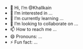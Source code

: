 - 👋 Hi, I’m @Khallkain
- 👀 I’m interested in ...
- 🌱 I’m currently learning ...
- 💞️ I’m looking to collaborate on ...
- 📫 How to reach me ...
- 😄 Pronouns: ...
- ⚡ Fun fact: ...

<!---
Khallkain/Khallkain is a ✨ special ✨ repository because its `README.md` (this file) appears on your GitHub profile.
You can click the Preview link to take a look at your changes.
--->
